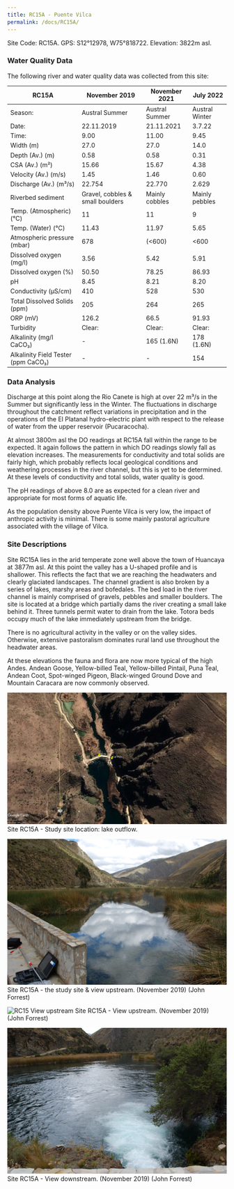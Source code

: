 ```yaml
---
title: RC15A - Puente Vilca
permalink: /docs/RC15A/
---
```



Site Code: RC15A.  GPS: S12°12978, W75°818722. Elevation:
3822m asl.


### Water Quality Data

The following river and water quality data was collected from this site:

|     RC15A                                  |     November 2019                       |     November 2021     |     July 2022         |
|--------------------------------------------|-----------------------------------------|-----------------------|-----------------------|
|     Season:                                |     Austral Summer                      |     Austral Summer    |     Austral Winter    |
|     Date:                                  |     22.11.2019                          |     21.11.2021        |     3.7.22            |
|     Time:                                  |     9.00                                |     11.00             |     9.45              |
|     Width (m)                              |     27.0                                |     27.0              |     14.0              |
|     Depth (Av.) (m)                        |     0.58                                |     0.58              |     0.31              |
|     CSA (Av.) (m²)                         |     15.66                               |     15.67             |     4.38              |
|     Velocity (Av.) (m/s)                   |     1.45                                |     1.46              |     0.60              |
|     Discharge (Av.) (m³/s)                 |     22.754                              |     22.770            |     2.629             |
|     Riverbed sediment                      |     Gravel, cobbles & small boulders    |     Mainly cobbles    |     Mainly pebbles    |
|     Temp. (Atmospheric) (°C)               |     11                                  |     11                |     9                 |
|     Temp. (Water) (°C)                     |     11.43                               |     11.97             |     5.65              |
|     Atmospheric pressure (mbar)            |     678                                 |     (<600)            |     <600              |
|     Dissolved oxygen (mg/l)                |     3.56                                |     5.42              |     5.91              |
|     Dissolved oxygen (%)                   |     50.50                               |     78.25             |     86.93             |
|     pH                                     |     8.45                                |     8.21              |     8.20              |
|     Conductivity (µS/cm)                   |     410                                 |     528               |     530               |
|     Total Dissolved Solids (ppm)           |     205                                 |     264               |     265               |
|     ORP (mV)                               |     126.2                               |     66.5              |     91.93             |
|     Turbidity                              |     Clear:                              |     Clear:            |     Clear:            |
|     Alkalinity (mg/l CaCO₃)                |     -                                   |     165 (1.6N)        |     178 (1.6N)        |
|     Alkalinity Field Tester (ppm CaCO₃)    |     -                                   |     -                 |     154               |



### Data Analysis
Discharge at this point along the Rio Canete is high at over 22 m³/s in the Summer but significantly less in the Winter. The fluctuations in discharge throughout the catchment reflect variations in precipitation and in the operations of the El Platanal hydro-electric plant with respect to the release of water from the upper reservoir (Pucaracocha).

At almost 3800m asl the DO readings at RC15A fall within the range to be expected. It again follows the pattern in which DO readings slowly fall as elevation increases. The measurements for conductivity and total solids are fairly high, which probably reflects local geological conditions and weathering processes in the river channel, but this is yet to be determined. At these levels of conductivity and total solids, water quality is good. 

The pH readings of above 8.0 are as expected for a clean river and appropriate for most forms of aquatic life.

As the population density above Puente Vilca is very low, the impact of anthropic activity is minimal. There is some mainly pastoral agriculture associated with the village of Vilca.

  
### Site Descriptions
Site RC15A lies in the arid temperate zone well above the town of Huancaya at 3877m asl. At this point the valley has a U-shaped profile and is shallower. This reflects the fact that we are reaching the headwaters and clearly glaciated landscapes. The channel gradient is also broken by a series of lakes, marshy areas and bofedales. The bed load in the river channel is mainly comprised of gravels, pebbles and smaller boulders. 
The site is located at a bridge which partially dams the river creating a small lake behind it. Three tunnels permit water to drain from the lake. Totora beds occupy much of the lake immediately upstream from the bridge.

There is no agricultural activity in the valley or on the valley sides. Otherwise, extensive pastoralism dominates rural land use throughout the headwater areas.

At these elevations the fauna and flora are now more typical of the high Andes. Andean Goose, Yellow-billed Teal, Yellow-billed Pintail, Puna Teal, Andean Coot, Spot-winged Pigeon, Black-winged Ground Dove and Mountain Caracara are now commonly observed.  


![RC15 View upstream](/assets/SiteDescriptions/RC15/RC15PuenteVilca.jpg)
Site RC15A - Study site location: lake outflow.


![Site RC15 - the study site & view upstream. (John Forrest)](/assets/SiteDescriptions/RC15/RC15Site&Viewupstream.jpg)
Site RC15A - the study site & view upstream.  (November 2019) (John Forrest)


![RC15 View upstream](/assets/SiteDescriptions/RC15/RC15Viewupstream.jpg)
Site RC15A - View upstream.  (November 2019) (John Forrest)


![image](/assets/SiteDescriptions/RC15/RC15Viewdownstream.jpg)
Site RC15A - View downstream.  (November 2019) (John Forrest)

